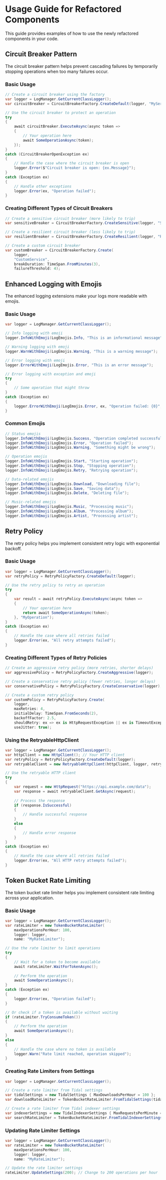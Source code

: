 # Usage Guide for Refactored Components

This guide provides examples of how to use the newly refactored components in your code.

## Circuit Breaker Pattern

The circuit breaker pattern helps prevent cascading failures by temporarily stopping operations when too many failures occur.

### Basic Usage

```csharp
// Create a circuit breaker using the factory
var logger = LogManager.GetCurrentClassLogger();
var circuitBreaker = CircuitBreakerFactory.CreateDefault(logger, "MyService");

// Use the circuit breaker to protect an operation
try
{
    await circuitBreaker.ExecuteAsync(async token =>
    {
        // Your operation here
        await SomeOperationAsync(token);
    });
}
catch (CircuitBreakerOpenException ex)
{
    // Handle the case where the circuit breaker is open
    logger.Error($"Circuit breaker is open: {ex.Message}");
}
catch (Exception ex)
{
    // Handle other exceptions
    logger.Error(ex, "Operation failed");
}
```

### Creating Different Types of Circuit Breakers

```csharp
// Create a sensitive circuit breaker (more likely to trip)
var sensitiveBreaker = CircuitBreakerFactory.CreateSensitive(logger, "SensitiveService");

// Create a resilient circuit breaker (less likely to trip)
var resilientBreaker = CircuitBreakerFactory.CreateResilient(logger, "ResilientService");

// Create a custom circuit breaker
var customBreaker = CircuitBreakerFactory.Create(
    logger,
    "CustomService",
    breakDuration: TimeSpan.FromMinutes(3),
    failureThreshold: 4);
```

## Enhanced Logging with Emojis

The enhanced logging extensions make your logs more readable with emojis.

### Basic Usage

```csharp
var logger = LogManager.GetCurrentClassLogger();

// Info logging with emoji
logger.InfoWithEmoji(LogEmojis.Info, "This is an informational message");

// Warning logging with emoji
logger.WarnWithEmoji(LogEmojis.Warning, "This is a warning message");

// Error logging with emoji
logger.ErrorWithEmoji(LogEmojis.Error, "This is an error message");

// Error logging with exception and emoji
try
{
    // Some operation that might throw
}
catch (Exception ex)
{
    logger.ErrorWithEmoji(LogEmojis.Error, ex, "Operation failed: {0}", ex.Message);
}
```

### Common Emojis

```csharp
// Status emojis
logger.InfoWithEmoji(LogEmojis.Success, "Operation completed successfully");
logger.InfoWithEmoji(LogEmojis.Error, "Operation failed");
logger.InfoWithEmoji(LogEmojis.Warning, "Something might be wrong");

// Operation emojis
logger.InfoWithEmoji(LogEmojis.Start, "Starting operation");
logger.InfoWithEmoji(LogEmojis.Stop, "Stopping operation");
logger.InfoWithEmoji(LogEmojis.Retry, "Retrying operation");

// Data-related emojis
logger.InfoWithEmoji(LogEmojis.Download, "Downloading file");
logger.InfoWithEmoji(LogEmojis.Save, "Saving data");
logger.InfoWithEmoji(LogEmojis.Delete, "Deleting file");

// Music-related emojis
logger.InfoWithEmoji(LogEmojis.Music, "Processing music");
logger.InfoWithEmoji(LogEmojis.Album, "Processing album");
logger.InfoWithEmoji(LogEmojis.Artist, "Processing artist");
```

## Retry Policy

The retry policy helps you implement consistent retry logic with exponential backoff.

### Basic Usage

```csharp
var logger = LogManager.GetCurrentClassLogger();
var retryPolicy = RetryPolicyFactory.CreateDefault(logger);

// Use the retry policy to retry an operation
try
{
    var result = await retryPolicy.ExecuteAsync(async token =>
    {
        // Your operation here
        return await SomeOperationAsync(token);
    }, "MyOperation");
}
catch (Exception ex)
{
    // Handle the case where all retries failed
    logger.Error(ex, "All retry attempts failed");
}
```

### Creating Different Types of Retry Policies

```csharp
// Create an aggressive retry policy (more retries, shorter delays)
var aggressivePolicy = RetryPolicyFactory.CreateAggressive(logger);

// Create a conservative retry policy (fewer retries, longer delays)
var conservativePolicy = RetryPolicyFactory.CreateConservative(logger);

// Create a custom retry policy
var customPolicy = RetryPolicyFactory.Create(
    logger,
    maxRetries: 4,
    initialDelay: TimeSpan.FromSeconds(2),
    backoffFactor: 2.5,
    shouldRetry: ex => ex is HttpRequestException || ex is TimeoutException,
    useJitter: true);
```

### Using the RetryableHttpClient

```csharp
var logger = LogManager.GetCurrentClassLogger();
var httpClient = new HttpClient(); // Your HTTP client
var retryPolicy = RetryPolicyFactory.CreateDefault(logger);
var retryableClient = new RetryableHttpClient(httpClient, logger, retryPolicy);

// Use the retryable HTTP client
try
{
    var request = new HttpRequest("https://api.example.com/data");
    var response = await retryableClient.GetAsync(request);
    
    // Process the response
    if (response.IsSuccessful)
    {
        // Handle successful response
    }
    else
    {
        // Handle error response
    }
}
catch (Exception ex)
{
    // Handle the case where all retries failed
    logger.Error(ex, "All HTTP retry attempts failed");
}
```

## Token Bucket Rate Limiting

The token bucket rate limiter helps you implement consistent rate limiting across your application.

### Basic Usage

```csharp
var logger = LogManager.GetCurrentClassLogger();
var rateLimiter = new TokenBucketRateLimiter(
    maxOperationsPerHour: 100,
    logger: logger,
    name: "MyRateLimiter");

// Use the rate limiter to limit operations
try
{
    // Wait for a token to become available
    await rateLimiter.WaitForTokenAsync();
    
    // Perform the operation
    await SomeOperationAsync();
}
catch (Exception ex)
{
    logger.Error(ex, "Operation failed");
}

// Or check if a token is available without waiting
if (rateLimiter.TryConsumeToken())
{
    // Perform the operation
    await SomeOperationAsync();
}
else
{
    // Handle the case where no token is available
    logger.Warn("Rate limit reached, operation skipped");
}
```

### Creating Rate Limiters from Settings

```csharp
var logger = LogManager.GetCurrentClassLogger();

// Create a rate limiter from Tidal settings
var tidalSettings = new TidalSettings { MaxDownloadsPerHour = 100 };
var downloadRateLimiter = TokenBucketRateLimiter.FromTidalSettings(tidalSettings, logger);

// Create a rate limiter from Tidal indexer settings
var indexerSettings = new TidalIndexerSettings { MaxRequestsPerMinute = 30 };
var searchRateLimiter = TokenBucketRateLimiter.FromTidalIndexerSettings(indexerSettings, logger);
```

### Updating Rate Limiter Settings

```csharp
var logger = LogManager.GetCurrentClassLogger();
var rateLimiter = new TokenBucketRateLimiter(
    maxOperationsPerHour: 100,
    logger: logger,
    name: "MyRateLimiter");

// Update the rate limiter settings
rateLimiter.UpdateSettings(200); // Change to 200 operations per hour
```
